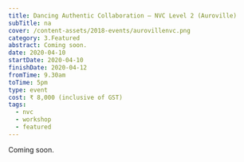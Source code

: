 ```yaml
---
title: Dancing Authentic Collaboration – NVC Level 2 (Auroville)
subTitle: na
cover: /content-assets/2018-events/aurovillenvc.png
category: 3.Featured
abstract: Coming soon.
date: 2020-04-10
startDate: 2020-04-10
finishDate: 2020-04-12
fromTime: 9.30am
toTime: 5pm
type: event
cost: ₹ 8,000 (inclusive of GST)
tags:
  - nvc
  - workshop
  - featured
---
```


Coming soon.

